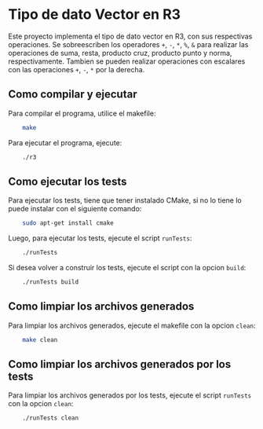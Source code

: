 # Tipo de dato Vector en R3

Este proyecto implementa el tipo de dato vector en R3, con sus respectivas operaciones.
Se sobreescriben los operadores `+`, `-`, `*`, `%`, `&` para realizar las operaciones de suma, resta, producto cruz, producto punto y norma, respectivamente.
Tambien se pueden realizar operaciones con escalares con las operaciones `+`, `-`, `*` por la derecha.


## Como compilar y ejecutar

Para compilar el programa, utilice el makefile:

```bash
	make
```

Para ejecutar el programa, ejecute:

```bash
	./r3
```

## Como ejecutar los tests

Para ejecutar los tests, tiene que tener instalado CMake, si no lo tiene lo puede instalar con el siguiente comando:

```bash
	sudo apt-get install cmake
```

Luego, para ejecutar los tests, ejecute el script `runTests`:

```bash
	./runTests
```

Si desea volver a construir los tests, ejecute el script con la opcion `build`:

```bash
	./runTests build
```

## Como limpiar los archivos generados

Para limpiar los archivos generados, ejecute el makefile con la opcion `clean`:

```bash
	make clean
```

## Como limpiar los archivos generados por los tests

Para limpiar los archivos generados por los tests, ejecute el script `runTests` con la opcion `clean`:

```bash
	./runTests clean
```
